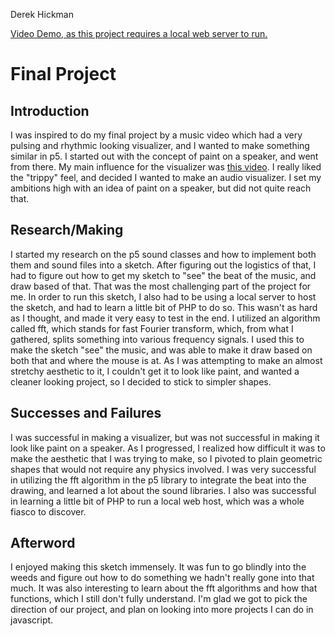 Derek Hickman

[Video Demo, as this project requires a local web server to run.](https://youtu.be/TNpDNJE3W3w)

# Final Project

## Introduction
I was inspired to do my final project by a music video which had a very pulsing and rhythmic looking visualizer, and I wanted to make something similar in p5. I started out with the concept of paint on a speaker, and went from there. My main influence for the visualizer was [this video](https://www.youtube.com/watch?v=KVmvJlEZFOo). I really liked the "trippy" feel, and decided I wanted to make an audio visualizer. I set my ambitions high with an idea of paint on a speaker, but did not quite reach that.

## Research/Making
I started my research on the p5 sound classes and how to implement both them and sound files into a sketch. After figuring out the logistics of that, I had to figure out how to get my sketch to "see" the beat of the music, and draw based of that. That was the most challenging part of the project for me. In order to run this sketch, I also had to be using a local server to host the sketch, and had to learn a little bit of PHP to do so. This wasn't as hard as I thought, and made it very easy to test in the end. I utilized an algorithm called fft, which stands for fast Fourier transform, which, from what I gathered, splits something into various frequency signals. I used this to make the sketch "see" the music, and was able to make it draw based on both that and where the mouse is at. As I was attempting to make an almost stretchy aesthetic to it, I couldn't get it to look like paint, and wanted a cleaner looking project, so I decided to stick to simpler shapes.

## Successes and Failures
I was successful in making a visualizer, but was not successful in making it look like paint on a speaker. As I progressed, I realized how difficult it was to make the aesthetic that I was trying to make, so I pivoted to plain geometric shapes that would not require any physics involved. I was very successful in utilizing the fft algorithm in the p5 library to integrate the beat into the drawing, and learned a lot about the sound libraries. I also was successful in learning a little bit of PHP to run a local web host, which was a whole fiasco to discover.

## Afterword
I enjoyed making this sketch immensely. It was fun to go blindly into the weeds and figure out how to do something we hadn't really gone into that much. It was also interesting to learn about the fft algorithms and how that functions, which I still don't fully understand. I'm glad we got to pick the direction of our project, and plan on looking into more projects I can do in javascript.
